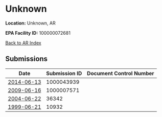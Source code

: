 # Unknown

**Location:** Unknown, AR

**EPA Facility ID:** 100000072681

[Back to AR Index](../../index.md)

## Submissions

| Date | Submission ID | Document Control Number |
|------|--------------|-------------------------|
| [2014-06-13](submissions/1000043939.md) | 1000043939 |  |
| [2009-06-16](submissions/1000007571.md) | 1000007571 |  |
| [2004-06-22](submissions/36342.md) | 36342 |  |
| [1999-06-21](submissions/10932.md) | 10932 |  |
